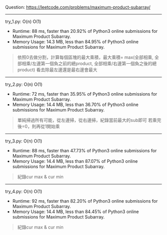 Question: https://leetcode.com/problems/maximum-product-subarray/

---

try_1.py: O(n) O(1)

* Runtime: 88 ms, faster than 20.92% of Python3 online submissions for Maximum Product Subarray.
* Memory Usage: 14.3 MB, less than 84.95% of Python3 online submissions for Maximum Product Subarray.

> 依照0去做分割，計算每個區塊的最大乘積，最大乘積= max(全部相乘, 全部相乘/左邊第一個負之前的總product, 全部相乘/右邊第一個負之後的總product)
> 看去除最左邊還是最右邊會最大

---

try_2.py: O(n) O(1)

* Runtime: 72 ms, faster than 35.95% of Python3 online submissions for Maximum Product Subarray.
* Memory Usage: 14.4 MB, less than 36.70% of Python3 online submissions for Maximum Product Subarray.

> 單純掃過所有可能，從左邊掃，從右邊掃，紀錄當前最大的sub即可
> 若乘完後=0，則再從1開始乘

---

try_3.py: O(n) O(1)

* Runtime: 88 ms, faster than 47.73% of Python3 online submissions for Maximum Product Subarray.
* Memory Usage: 14.4 MB, less than 87.07% of Python3 online submissions for Maximum Product Subarray.

> 紀錄cur max & cur min

---

try_4.py: O(n) O(1)

* Runtime: 92 ms, faster than 82.20% of Python3 online submissions for Maximum Product Subarray.
* Memory Usage: 14.4 MB, less than 84.45% of Python3 online submissions for Maximum Product Subarray.

> 紀錄cur max & cur min
